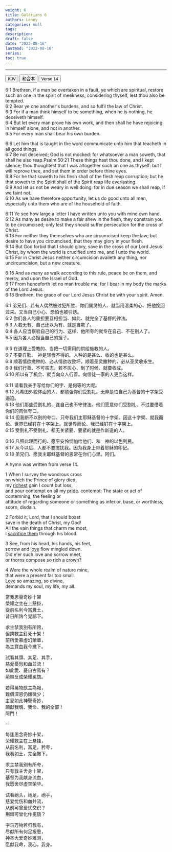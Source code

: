 ```yaml
---
weight: 6
title: Galatians 6
authors: Lenny
categories: null
tags: 
description: 
draft: false
date: "2022-08-16"
lastmod: "2022-08-16"
series:
toc: true
---
```



<!--more-->
---

<!-- Tab links -->
<div class="tab">
  <button class="tablinks active" onclick="tablabel(event, 'english')">KJV</button>
  <button class="tablinks" onclick="tablabel(event, 'chinese')">和合本</button>
  <button class="tablinks" onclick="tablabel(event, 'verse1')">Verse 14</button>
</div>

<!-- Tab content -->
<div id="english" class="tabcontent" style="display:block">

6:1 Brethren, if a man be overtaken in a fault, ye which are spiritual, restore such an one in the spirit of meekness; considering thyself, lest thou also be tempted.  
6:2 Bear ye one another's burdens, and so fulfil the law of Christ.  
6:3 For if a man think himself to be something, when he is nothing, he deceiveth himself.  
6:4 But let every man prove his own work, and then shall he have rejoicing in himself alone, and not in another.  
6:5 For every man shall bear his own burden.  

6:6 Let him that is taught in the word communicate unto him that teacheth in all good things.  
6:7 Be not deceived; God is not mocked: for whatsoever a man soweth, that shall he also reap.<label class="margin-toggle sidenote-number"></label><span class="sidenote">Psalm 50:21 These things hast thou done, and I kept silence; thou thoughtest that I was altogether such an one as thyself: but I will reprove thee, and set them in order before thine eyes.</span>  
6:8 For he that soweth to his flesh shall of the flesh reap corruption; but he that soweth to the Spirit shall of the Spirit reap life everlasting.  
6:9 And let us not be weary in well doing: for in due season we shall reap, if we faint not.  
6:10 As we have therefore opportunity, let us do good unto all men, especially unto them who are of the household of faith.  

6:11 Ye see how large a letter I have written unto you with mine own hand.  
6:12 As many as desire to make a fair shew in the flesh, they constrain you to be circumcised; only lest they should suffer persecution for the cross of Christ.  
6:13 For neither they themselves who are circumcised keep the law; but desire to have you circumcised, that they may glory in your flesh.  
6:14 But God forbid that I should glory, save in the cross of our Lord Jesus Christ, by whom the world is crucified unto me, and I unto the world.  
6:15 For in Christ Jesus neither circumcision availeth any thing, nor uncircumcision, but a new creature.  

6:16 And as many as walk according to this rule, peace be on them, and mercy, and upon the Israel of God.  
6:17 From henceforth let no man trouble me: for I bear in my body the marks of the Lord Jesus.  
6:18 Brethren, the grace of our Lord Jesus Christ be with your spirit. Amen.  

</div>

<div id="chinese" class="tabcontent">

6:1 弟兄们、若有人偶然被过犯所胜、你们属灵的人、就当用温柔的心、把他挽回过来。又当自己小心、恐怕也被引诱。  
6:2 你们各人的重担要互相担当、如此、就完全了基督的律法。  
6:3 人若无有、自己还以为有、就是自欺了。  
6:4 各人应当察验自己的行为、这样、他所夸的就专在自己、不在别人了。  
6:5 因为各人必担当自己的担子。  

6:6 在道理上受教的、当把一切需用的供给施教的人。  
6:7 不要自欺、　神是轻慢不得的。人种的是甚么、收的也是甚么。  
6:8 顺着情欲撒种的、必从情欲收败坏。顺着圣灵撒种的、必从圣灵收永生。  
6:9 我们行善、不可丧志。若不灰心、到了时候、就要收成。  
6:10 所以有了机会、就当向众人行善。向信徒一家的人更当这样。  

6:11 请看我亲手写给你们的字、是何等的大呢。  
6:12 凡希图外貌体面的人、都勉强你们受割礼。无非是怕自己为基督的十字架受逼迫。  
6:13 他们那些受割礼的、连自己也不守律法。他们愿意你们受割礼、不过要借着你们的肉体夸口。  
6:14 但我断不以别的夸口、只夸我们主耶稣基督的十字架。因这十字架、就我而论、世界已经钉在十字架上。就世界而论、我已经钉在十字架上。  
6:15 受割礼不受割礼、都无关紧要、要紧的就是作新造的人。  

6:16 凡照此理而行的、愿平安怜悯加给他们、和　神的以色列民。  
6:17 从今以后、人都不要搅扰我。因为我身上带着耶稣的印记。  
6:18 弟兄们、愿我主耶稣基督的恩常在你们心里。阿们。  


</div>

<div id="verse1" class="tabcontent">

A hymn was written from verse 14.  

1 When I survey the wondrous cross
<br>on which the Prince of glory died,
<br>my <u class = "red">richest</u> gain I count but loss,
<br>and pour contempt on all my <u class = "red">pride</u>. <a class = "marginnote">contempt: The state or act of contemning; the feeling or <br>attitude of regarding someone or something as inferior, base, or worthless; scorn, disdain.</a>

2 Forbid it, Lord, that I should boast
<br>save in the death of Christ, my God!
<br>All the vain things that charm me most,
<br>I <u class = "red">sacrifice them</u> through his blood.

3 See, from his head, his hands, his feet,
<br>sorrow and <u class = "red">love</u> flow mingled down.
<br>Did e'er such love and sorrow meet,
<br>or thorns compose so rich a crown?

4 Were the whole realm of nature mine,
<br>that were a present far too small.
<br><u class = "red">Love</u> so amazing, so divine,
<br>demands my soul, my life, my all.

當我思量奇妙十架  
榮耀之主在上懸掛，  
從前名利今當糞土，  
昔日所誇今覺鄙下。  

求主禁我別有所誇，  
但誇救主釘死十架！  
前所愛慕虛幻榮華，  
為主寶血我今撇下。

試看其頭、其足、其手，  
慈愛憂愁和血並流！  
如此愛、憂自古焉有？  
荊棘反成榮耀冕旒。

若得萬物獻主為報，  
難償深恩仍嫌微少；  
主愛如此神聖奇妙，  
願獻我魂、我命、我的全部！  
阿門！

--

每逢思念奇妙十架，  
荣耀救主在上悬挂，  
从前名利，富足，矜夸，  
我看如土，完全撇下。

求主禁我别有所夸，  
只夸救主舍身十架，  
基督为我献身流血，  
我愿舍尽虚空荣华。

试看祂头，祂足，祂手，  
慈爱忧伤和血并流，  
从前可曾爱忧交织？  
荆棘可曾化作冕旒？

宇宙万物若归我有，  
尽献所有何足报恩，  
神圣大爱奇妙难测，  
愿献我命，我心，我身。
